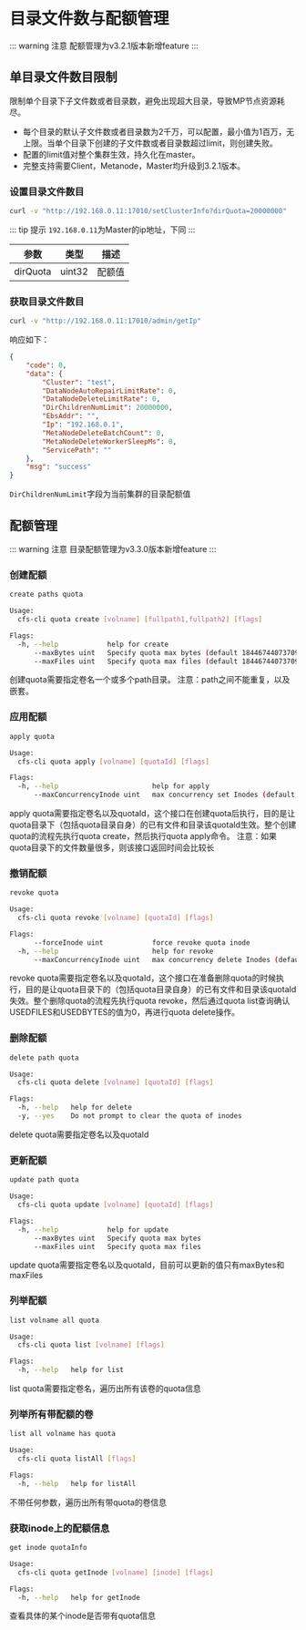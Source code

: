 # 目录文件数与配额管理
::: warning 注意
配额管理为v3.2.1版本新增feature
:::

## 单目录文件数目限制
限制单个目录下子文件数或者目录数，避免出现超大目录，导致MP节点资源耗尽。

- 每个目录的默认子文件数或者目录数为2千万，可以配置，最小值为1百万，无上限。当单个目录下创建的子文件数或者目录数超过limit，则创建失败。 
- 配置的limit值对整个集群生效，持久化在master。 
- 完整支持需要Client，Metanode，Master均升级到3.2.1版本。

### 设置目录文件数目
```bash
curl -v "http://192.168.0.11:17010/setClusterInfo?dirQuota=20000000"
```

::: tip 提示
`192.168.0.11`为Master的ip地址，下同
:::

| 参数   | 类型     | 描述  |
|------|--------|-----|
| dirQuota | uint32 | 配额值 |

### 获取目录文件数目

```bash
curl -v "http://192.168.0.11:17010/admin/getIp"
```
响应如下：

```json
{
    "code": 0,
    "data": {
        "Cluster": "test",
        "DataNodeAutoRepairLimitRate": 0,
        "DataNodeDeleteLimitRate": 0,
        "DirChildrenNumLimit": 20000000,
        "EbsAddr": "",
        "Ip": "192.168.0.1",
        "MetaNodeDeleteBatchCount": 0,
        "MetaNodeDeleteWorkerSleepMs": 0,
        "ServicePath": ""
    },
    "msg": "success"
}
```

`DirChildrenNumLimit`字段为当前集群的目录配额值

## 配额管理
::: warning 注意
目录配额管理为v3.3.0版本新增feature
:::
### 创建配额
``` bash
create paths quota

Usage:
  cfs-cli quota create [volname] [fullpath1,fullpath2] [flags]

Flags:
  -h, --help            help for create
      --maxBytes uint   Specify quota max bytes (default 18446744073709551615)
      --maxFiles uint   Specify quota max files (default 18446744073709551615)
```
创建quota需要指定卷名一个或多个path目录。
注意：path之间不能重复，以及嵌套。

### 应用配额
``` bash
apply quota

Usage:
  cfs-cli quota apply [volname] [quotaId] [flags]

Flags:
  -h, --help                       help for apply
      --maxConcurrencyInode uint   max concurrency set Inodes (default 1000)
```
apply quota需要指定卷名以及quotaId，这个接口在创建quota后执行，目的是让quota目录下（包括quota目录自身）的已有文件和目录该quotaId生效。整个创建quota的流程先执行quota create，然后执行quota apply命令。
注意：如果quota目录下的文件数量很多，则该接口返回时间会比较长
### 撤销配额
``` bash
revoke quota

Usage:
  cfs-cli quota revoke [volname] [quotaId] [flags]

Flags:
      --forceInode uint            force revoke quota inode
  -h, --help                       help for revoke
      --maxConcurrencyInode uint   max concurrency delete Inodes (default 1000)
```
revoke quota需要指定卷名以及quotaId，这个接口在准备删除quota的时候执行，目的是让quota目录下的（包括quota目录自身）的已有文件和目录该quotaId失效。整个删除quota的流程先执行quota revoke，然后通过quota list查询确认USEDFILES和USEDBYTES的值为0，再进行quota delete操作。
### 删除配额
``` bash
delete path quota

Usage:
  cfs-cli quota delete [volname] [quotaId] [flags]

Flags:
  -h, --help   help for delete
  -y, --yes    Do not prompt to clear the quota of inodes
```
delete quota需要指定卷名以及quotaId
### 更新配额
``` bash
update path quota

Usage:
  cfs-cli quota update [volname] [quotaId] [flags]

Flags:
  -h, --help            help for update
      --maxBytes uint   Specify quota max bytes
      --maxFiles uint   Specify quota max files

```
update quota需要指定卷名以及quotaId，目前可以更新的值只有maxBytes和maxFiles
### 列举配额
``` bash
list volname all quota

Usage:
  cfs-cli quota list [volname] [flags]

Flags:
  -h, --help   help for list

```
list quota需要指定卷名，遍历出所有该卷的quota信息
### 列举所有带配额的卷
``` bash
list all volname has quota

Usage:
  cfs-cli quota listAll [flags]

Flags:
  -h, --help   help for listAll
```
不带任何参数，遍历出所有带quota的卷信息
### 获取inode上的配额信息
``` bash
get inode quotaInfo

Usage:
  cfs-cli quota getInode [volname] [inode] [flags]

Flags:
  -h, --help   help for getInode

```
查看具体的某个inode是否带有quota信息
